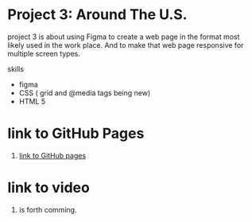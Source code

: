 # Project 3: Around The U.S.

project 3 is about using Figma to create a web page in the format most likely used in the work place.
And to make that web page responsive for multiple screen types.

skills

- figma
- CSS ( grid and @media tags being new)
- HTML 5

# link to GitHub Pages

1. [link to GitHub pages](https://San2ue.github.io/se_project_aroundtheus)

# link to video

1. is forth comming.
